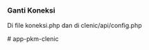 ### Ganti Koneksi

Di file koneksi.php
dan di clenic/api/config.php

#   a p p - p k m - c l e n i c  
 
